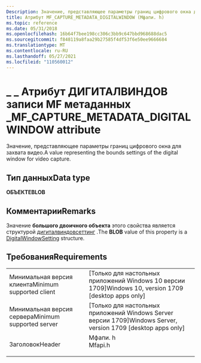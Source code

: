 ```yaml
---
Description: Значение, представляющее параметры границ цифрового окна для захвата видео.
title: Атрибут MF_CAPTURE_METADATA_DIGITALWINDOW (Мфапи. h)
ms.topic: reference
ms.date: 05/31/2018
ms.openlocfilehash: 16b64f7bee198cc306c3bb9c647bbd968688dac5
ms.sourcegitcommit: f848119a8faa29b27585f4df53f6e50ee9666684
ms.translationtype: MT
ms.contentlocale: ru-RU
ms.lasthandoff: 05/27/2021
ms.locfileid: "110560012"
---
```

# <a name="mf_capture_metadata_digitalwindow-attribute"></a><span data-ttu-id="ad099-103">\_ \_ Атрибут ДИГИТАЛВИНДОВ записи MF метаданных \_</span><span class="sxs-lookup"><span data-stu-id="ad099-103">MF\_CAPTURE\_METADATA\_DIGITALWINDOW attribute</span></span>

<span data-ttu-id="ad099-104">Значение, представляющее параметры границ цифрового окна для захвата видео.</span><span class="sxs-lookup"><span data-stu-id="ad099-104">A value representing the bounds settings of the digital window for video capture.</span></span>

## <a name="data-type"></a><span data-ttu-id="ad099-105">Тип данных</span><span class="sxs-lookup"><span data-stu-id="ad099-105">Data type</span></span>

<span data-ttu-id="ad099-106">**ОБЪЕКТЕ**</span><span class="sxs-lookup"><span data-stu-id="ad099-106">**BLOB**</span></span>

## <a name="remarks"></a><span data-ttu-id="ad099-107">Комментарии</span><span class="sxs-lookup"><span data-stu-id="ad099-107">Remarks</span></span>

<span data-ttu-id="ad099-108">Значение **большого двоичного объекта** этого свойства является структурой [дигиталвиндовсеттинг](/windows/win32/api/mfapi/ns-mfapi-digitalwindowsetting) .</span><span class="sxs-lookup"><span data-stu-id="ad099-108">The **BLOB** value of this property is a [DigitalWindowSetting](/windows/win32/api/mfapi/ns-mfapi-digitalwindowsetting) structure.</span></span>

## <a name="requirements"></a><span data-ttu-id="ad099-109">Требования</span><span class="sxs-lookup"><span data-stu-id="ad099-109">Requirements</span></span>



|                                     |                                                                                    |
|-------------------------------------|------------------------------------------------------------------------------------|
| <span data-ttu-id="ad099-110">Минимальная версия клиента</span><span class="sxs-lookup"><span data-stu-id="ad099-110">Minimum supported client</span></span><br/> | <span data-ttu-id="ad099-111">\[Только для настольных приложений Windows 10 версии 1709\]</span><span class="sxs-lookup"><span data-stu-id="ad099-111">Windows 10, version 1709 \[desktop apps only\]</span></span><br/>                          |
| <span data-ttu-id="ad099-112">Минимальная версия сервера</span><span class="sxs-lookup"><span data-stu-id="ad099-112">Minimum supported server</span></span><br/> | <span data-ttu-id="ad099-113">\[Только для настольных приложений Windows Server версии 1709\]</span><span class="sxs-lookup"><span data-stu-id="ad099-113">Windows Server, version 1709 \[desktop apps only\]</span></span><br/>                      |
| <span data-ttu-id="ad099-114">Заголовок</span><span class="sxs-lookup"><span data-stu-id="ad099-114">Header</span></span><br/>                   | <dl> <span data-ttu-id="ad099-115"><dt>Мфапи. h</dt></span><span class="sxs-lookup"><span data-stu-id="ad099-115"><dt>Mfapi.h</dt></span></span> </dl> |



 

 




